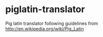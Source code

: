 # piglatin-translator
Pig latin translator following guidelines from http://en.wikipedia.org/wiki/Pig_Latin
